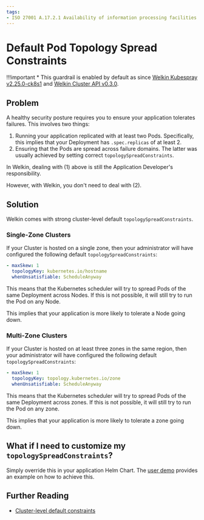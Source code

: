 ```yaml
---
tags:
- ISO 27001 A.17.2.1 Availability of information processing facilities
---
```

<!--
Note to contributors: Aim for the following format.

* Title: Highlight benefit to Application Developer
* Context
* Problem
* Solution
* Error
* Resolution
-->

# Default Pod Topology Spread Constraints

!!!important
    * This guardrail is enabled by default as since [Welkin Kubespray v2.25.0-ck8s1](../../release-notes/kubespray.md#v2250-ck8s1) and [Welkin Cluster API v0.3.0](../../release-notes/capi.md#v030).

## Problem

A healthy security posture requires you to ensure your application tolerates failures.
This involves two things:

1. Running your application replicated with at least two Pods. Specifically, this implies that your Deployment has `.spec.replicas` of at least 2.
1. Ensuring that the Pods are spread across failure domains. The latter was usually achieved by setting correct `topologySpreadConstraints`.

In Welkin, dealing with (1) above is still the Application Developer's responsibility.

However, with Welkin, you don't need to deal with (2).

## Solution

Welkin comes with strong cluster-level default `topologySpreadConstraints`.

### Single-Zone Clusters

If your Cluster is hosted on a single zone, then your administrator will have configured the following default `topologySpreadConstraints`:

```yaml
- maxSkew: 1
  topologyKey: kubernetes.io/hostname
  whenUnsatisfiable: ScheduleAnyway
```

This means that the Kubernetes scheduler will try to spread Pods of the same Deployment across Nodes.
If this is not possible, it will still try to run the Pod on any Node.

This implies that your application is more likely to tolerate a Node going down.

### Multi-Zone Clusters

If your Cluster is hosted on at least three zones in the same region, then your administrator will have configured the following default `topologySpreadConstraints`:

```yaml
- maxSkew: 1
  topologyKey: topology.kubernetes.io/zone
  whenUnsatisfiable: ScheduleAnyway
```

This means that the Kubernetes scheduler will try to spread Pods of the same Deployment across zones.
If this is not possible, it will still try to run the Pod on any zone.

This implies that your application is more likely to tolerate a zone going down.

## What if I need to customize my `topologySpreadConstraints`?

Simply override this in your application Helm Chart.
The [user demo](https://github.com/elastisys/welkin/blob/main/user-demo/deploy/welkin-user-demo/values.yaml#L84) provides an example on how to achieve this.

## Further Reading

- [Cluster-level default constraints](https://kubernetes.io/docs/concepts/scheduling-eviction/topology-spread-constraints/#cluster-level-default-constraints)
